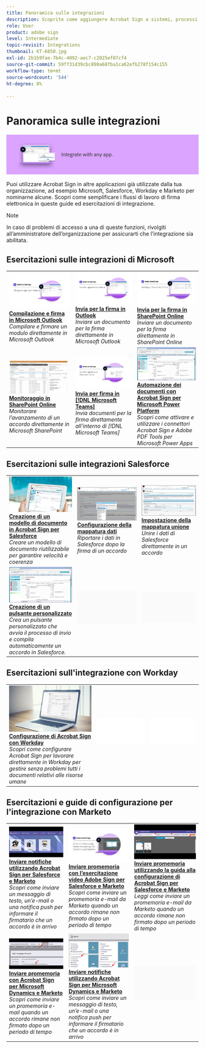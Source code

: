 ```yaml
---
title: Panoramica sulle integrazioni
description: Scoprite come aggiungere Acrobat Sign a sistemi, processi e applicazioni esistenti
role: User
product: adobe sign
level: Intermediate
topic-revisit: Integrations
thumbnail: KT-6850.jpg
exl-id: 2b1b9fae-7b4c-4092-aec7-c2025ef07cf4
source-git-commit: 59ff31d39cbc890a68fba1ca62efb278f154c155
workflow-type: tm+mt
source-wordcount: '544'
ht-degree: 0%

---
```


# Panoramica sulle integrazioni

![Integrare l’immagine in Sign](../assets/Hero-Integrate.png)

Puoi utilizzare Acrobat Sign in altre applicazioni già utilizzate dalla tua organizzazione, ad esempio Microsoft, Salesforce, Workday e Marketo per nominarne alcune. Scopri come semplificare i flussi di lavoro di firma elettronica in queste guide ed esercitazioni di integrazione.

>[!NOTE]
> In caso di problemi di accesso a una di queste funzioni, rivolgiti all’amministratore dell’organizzazione per assicurarti che l’integrazione sia abilitata.

## Esercitazioni sulle integrazioni di Microsoft

<table style="table-layout:fixed">
<tr>
  <td>
    <a href="fill-and-sign-doc-microsoft-outlook.md">
      <img alt="Compilazione e firma in Microsoft Outlook" src="../assets/MS-FillSign.png" />
    </a>
    <div>
    <a href="fill-and-sign-doc-microsoft-outlook.md"><strong>Compilazione e firma in Microsoft Outlook</strong></a>
    </div>
    <em>Compilare e firmare un modulo direttamente in Microsoft Outlook</em>
    <br>
  </td>
  <td>
    <a href="send-for-signature-with-outlook.md">
      <img alt="Invia per la firma in Outlook" src="../assets/MS-SendOutlook.png" />
    </a>
    <div>
    <a href="send-for-signature-with-outlook.md"><strong>Invia per la firma in Outlook</strong></a>
    </div>
    <em>Inviare un documento per la firma direttamente in Microsoft Outlook</em>
    <br>
  </td>
  <td>
    <a href="send-for-signature-with-sharepoint-online.md">
      <img alt="Invia per la firma in SharePoint Online" src="../assets/Sending-in-SP.png" />
    </a>
    <div>
    <a href="send-for-signature-with-sharepoint-online.md"><strong>Invia per la firma in SharePoint Online</strong></a>
    </div>
    <em>Inviare un documento per la firma direttamente in SharePoint Online</em>
    <br>
  </td>
</tr>
<tr>
  <td>
    <a href="track-an-agreement-with-sharepoint-online.md">
      <img alt="Monitoraggio in SharePoint Online" src="../assets/MS-TrackSP.png" />
    </a>
    <div>
    <a href="track-an-agreement-with-sharepoint-online.md"><strong>Monitoraggio in SharePoint Online</strong></a>
    </div>
    <em>Monitorare l’avanzamento di un accordo direttamente in Microsoft SharePoint</em>
    <br>
  </td>
  <td>
    <a href="adobe-sign-teams-mortgage.md">
      <img alt="Invio di documenti per la firma in [!DNL Microsoft Teams]" src="../assets/teamsmortgage.png" />
    </a>
    <div>
    <a href="adobe-sign-teams-mortgage.md"><strong>Invia per firma in [!DNL Microsoft Teams]</strong></a>
    </div>
    <em>Invia documenti per la firma direttamente all'interno di [!DNL Microsoft Teams]</em>
    <br>
  </td>
  <td>
    <a href="documentautomation.md">
      <img alt="Automazione dei documenti con Acrobat Sign per Microsoft Power Platform" src="../assets/SF-Button.png" />
    </a>
    <div>
    <a href="documentautomation.md"><strong>Automazione dei documenti con Acrobat Sign per Microsoft Power Platform</strong></a>
    </div>
    <em>Scopri come attivare e utilizzare i connettori Acrobat Sign e Adobe PDF Tools per Microsoft Power Apps</em>
    <br>
  </td>
</tr>
</table>

## Esercitazioni sulle integrazioni Salesforce

<table style="table-layout:fixed">
<tr>
  <td>
    <a href="create-an-agreement-template.md">
      <img alt="Creazione di un modello di documento in Acrobat Sign per Salesforce" src="../assets/SF-Template.png" />
    </a>
    <div>
    <a href="create-an-agreement-template.md"><strong>Creazione di un modello di documento in Acrobat Sign per Salesforce</strong></a>
    </div>
    <em>Creare un modello di documento riutilizzabile per garantire velocità e coerenza</em>
    <br>
  </td>
  <td>
    <a href="set-up-data-mapping.md">
      <img alt="Configurazione della mappatura dati" src="../assets/SF-DataMapping.png" />
    </a>
    <div>
    <a href="set-up-data-mapping.md"><strong>Configurazione della mappatura dati</strong></a>
    </div>
    <em>Riportare i dati in Salesforce dopo la firma di un accordo</em>
    <br>
  </td>
  <td>
    <a href="set-up-merging-map.md">
      <img alt="Impostazione della mappatura unione" src="../assets/SF-MergeMapping.png" />
    </a>
    <div>
    <a href="set-up-merging-map.md"><strong>Impostazione della mappatura unione</strong></a>
    </div>
    <em>Unire i dati di Salesforce direttamente in un accordo</em>
    <br>
  </td>
</tr>
<tr>
  <td>
    <a href="create-a-custom-button.md">
      <img alt="Creazione di un pulsante personalizzato" src="../assets/SF-Button.png" />
    </a>
    <div>
    <a href="create-a-custom-button.md"><strong>Creazione di un pulsante personalizzato</strong></a>
    </div>
    <em>Crea un pulsante personalizzato che avvia il processo di invio e compila automaticamente un accordo in Salesforce.</em>
    <br>
  </td>
  <td>
    <img alt="Spaziatore" src="../assets/Grayspacer.png" />
    <div>
    <br>
  </td>
  <td>
    <img alt="Spaziatore" src="../assets/Grayspacer.png" />
    <div>
    <br>
  </td>
</tr>
</table>

## Esercitazioni sull&#39;integrazione con Workday

<table style="table-layout:fixed">
<tr>
  <td>
    <a href="workday.md">
      <img alt="Configurazione di Acrobat Sign con Workday" src="../assets/WD-Configure.png" />
    </a>
    <div>
    <a href="workday.md"><strong>Configurazione di Acrobat Sign con Workday</strong></a>
    </div>
    <em>Scopri come configurare Acrobat Sign per lavorare direttamente in Workday per gestire senza problemi tutti i documenti relativi alle risorse umane</em>
    <br>
  </td>
  <td>
    <img alt="Spaziatore" src="../assets/Whitespacer.png" />
    <div>
    <br>
  </td>
  <td>
    <img alt="Spaziatore" src="../assets/Whitespacer.png" />
    <div>
    <br>
  </td>
</tr>
</table>

## Esercitazioni e guide di configurazione per l&#39;integrazione con Marketo

<table style="table-layout:fixed">
<tr>
  <td>
    <a href="marketo-salesforce-sms.md">
      <img alt="Inviare notifiche utilizzando Acrobat Sign per Salesforce e Marketo" src="../assets/Integrate-Salesforce-SMS.jpg" />
    </a>
    <div>
    <a href="marketo-salesforce-sms.md"><strong>Inviare notifiche utilizzando Acrobat Sign per Salesforce e Marketo</strong></a>
    </div>
    <em>Scopri come inviare un messaggio di testo, un’e-mail o una notifica push per informare il firmatario che un accordo è in arrivo</em>
    <br>
  </td>
  <td>
    <a href="marketo-salesforce-reminder-video.md">
      <img alt="Inviare promemoria con l’esercitazione video Acrobat Sign per Salesforce e Marketo" src="../assets/Integrate-Salesforce-Reminder-Video.png" />
    </a>
    <div>
    <a href="marketo-salesforce-reminder.md"><strong>Inviare promemoria con l’esercitazione video Adobe Sign per Salesforce e Marketo</strong></a>
    </div>
    <em>Scopri come inviare un promemoria e-mail da Marketo quando un accordo rimane non firmato dopo un periodo di tempo</em>
    <br>
  </td>
  <td>
    <a href="marketo-salesforce-reminder.md">
      <img alt="Inviare promemoria utilizzando la guida alla configurazione di Acrobat Sign per Salesforce e Marketo" src="../assets/Integrate-Salesforce-Reminder.jpg" />
    </a>
    <div>
    <a href="marketo-salesforce-reminder.md"><strong>Inviare promemoria utilizzando la guida alla configurazione di Acrobat Sign per Salesforce e Marketo</strong></a>
    </div>
    <em>Leggi come inviare un promemoria e-mail da Marketo quando un accordo rimane non firmato dopo un periodo di tempo</em>
    <br>
  </td>
</tr>
<tr>
  <td>
    <a href="marketo-dynamics-reminder.md">
      <img alt="Inviare promemoria con Acrobat Sign per Microsoft Dynamics e Marketo" src="../assets/Integrate-Dynamics-Reminder.jpg" />
    </a>
    <div>
    <a href="marketo-dynamics-reminder.md"><strong>Inviare promemoria con Acrobat Sign per Microsoft Dynamics e Marketo</strong></a>
    </div>
    <em>Scopri come inviare un promemoria e-mail quando un accordo rimane non firmato dopo un periodo di tempo</em>
    <br>
  </td>
  <td>
    <a href="marketo-dynamics-sms.md">
      <img alt="Inviare notifiche utilizzando Acrobat Sign per Microsoft Dynamics e Marketo" src="../assets/Integrate-Dynamics-SMS.jpg" />
    </a>
    <div>
    <a href="marketo-dynamics-sms.md"><strong>Inviare notifiche utilizzando Acrobat Sign per Microsoft Dynamics e Marketo</strong></a>
    </div>
    <em>Scopri come inviare un messaggio di testo, un’e-mail o una notifica push per informare il firmatario che un accordo è in arrivo</em>
    <br>
  </td>
  <td>
    <img alt="Spaziatore" src="../assets/Grayspacer.png" />
    <div>
    <br>
  </td>
</tr>
</table>
